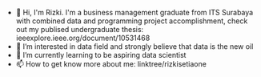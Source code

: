 - 👋 Hi, I'm Rizki. I'm a business management graduate from ITS Surabaya with combined data and programming project accomplishment, check out my publised undergraduate thesis: ieeexplore.ieee.org/document/10531468
- 👀 I’m interested in data field and strongly believe that data is the new oil
- 🌱 I’m currently learning to be aspiring data scientist
- 📫 How to get know more about me: linktree/rizkisetiaone



<!---
rizkisetiaone/rizkisetiaone is a ✨ special ✨ repository because its `README.md` (this file) appears on your GitHub profile.
You can click the Preview link to take a look at your changes.
--->
